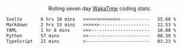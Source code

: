 <p align="center">Rolling seven day <a href='https://wakatime.com/'> WakaTime</a> coding stats:</p>
<!--START_SECTION:waka-->

```txt
Svelte       6 hrs 18 mins   >>>>>>>>>>>>>>-----------   55.68 %
Markdown     2 hrs 33 mins   >>>>>>-------------------   22.53 %
YAML         1 hr 8 mins     >>>----------------------   10.00 %
Python       57 mins         >>-----------------------   08.39 %
TypeScript   21 mins         >------------------------   03.23 %
```

<!--END_SECTION:waka-->

